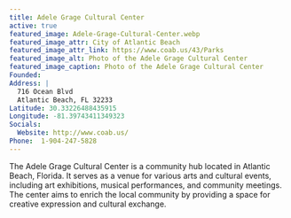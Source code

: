 ```yaml
---
title: Adele Grage Cultural Center
active: true
featured_image: Adele-Grage-Cultural-Center.webp
featured_image_attr: City of Atlantic Beach 
featured_image_attr_link: https://www.coab.us/43/Parks
featured_image_alt: Photo of the Adele Grage Cultural Center
featured_image_caption: Photo of the Adele Grage Cultural Center
Founded: 
Address: |
  716 Ocean Blvd
  Atlantic Beach, FL 32233
Latitude: 30.33226488435915
Longitude: -81.39743411349323
Socials:
  Website: http://www.coab.us/
Phone: 	1-904-247-5828
---
```

The Adele Grage Cultural Center is a community hub located in Atlantic Beach, Florida. It serves as a venue for various arts and cultural events, including art exhibitions, musical performances, and community meetings. The center aims to enrich the local community by providing a space for creative expression and cultural exchange.